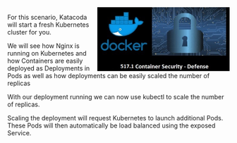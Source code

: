 
<img align="right" src="./assets/docker_defense_pic_v1.jpg" width="300">

For this scenario, Katacoda will start a fresh Kubernetes cluster for you.

We will see how Nginx is running on Kubernetes and how Containers are easily deployed as Deployments in Pods as well as how deployments can be easily scaled the number of replicas

With our deployment running we can now use kubectl to scale the number of replicas.

Scaling the deployment will request Kubernetes to launch additional Pods. These Pods will then automatically be load balanced using the exposed Service.

